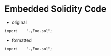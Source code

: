# Embedded Solidity Code

- original

<!-- prettier-ignore -->
```solidity
import    "./Foo.sol";
```

- formatted
```solidity
import    "./Foo.sol";
```
